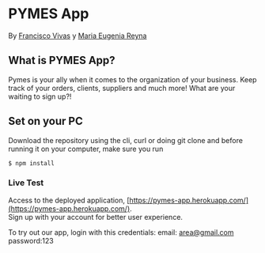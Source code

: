 # PYMES App

By [Francisco Vivas]((https://www.linkedin.com/in/vivas-francisco/)) y [Maria Eugenia Reyna]((https://www.linkedin.com/in/mereynag/))

## What is PYMES App?
Pymes is your ally when it comes to the organization of your business. Keep track of your orders, clients, suppliers and much more! What are your waiting to sign up?!

## Set on your PC
Download the repository using the cli, curl or doing git clone and before running it on your computer, make sure you run

```
$ npm install
```

### Live Test
Access to the deployed application, [https://pymes-app.herokuapp.com/](https://pymes-app.herokuapp.com/). <br>
Sign up with your account for better user experience.

To try out our app, login with this credentials:
email: area@gmail.com
password:123
